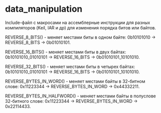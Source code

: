 # data_manipulation
Include-файл с макросами на ассемблерные инструкции для разных компиляторов (Keil, IAR и др) для изменения порядка битов или байтов.


REVERSE_8_BITS() - меняет местами биты в одном байте: 0b10101010 -> REVERSE_8_BITS -> 0b01010101.


REVERSE_16_BITS() - меняет местами биты в двух байтах: 0b10101010_01010101 -> REVERSE_16_BITS -> 0b01010101_10101010.


REVERSE_32_BITS() - меняет местами биты в четырех байтах: 0b10101010_01010101 -> REVERSE_16_BITS -> 0b01010101_10101010.


REVERSE_BYTES_IN_WORD() - меняет местами байты в 32-битном слове: 0x11223344 -> REVERSE_BYTES_IN_WORD -> 0x44332211.


REVERSE_BYTES_IN_HALFWORD() - меняет местами байты в полуслове 32-битного слове: 0x11223344 -> REVERSE_BYTES_IN_WORD -> 0x22114433.
